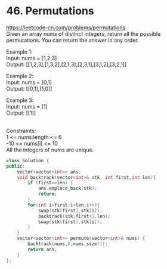 # 46. Permutations
https://leetcode-cn.com/problems/permutations   
Given an array nums of distinct integers, return all the possible permutations. You can return the answer in any order.  

Example 1:  
Input: nums = [1,2,3]  
Output: [[1,2,3],[1,3,2],[2,1,3],[2,3,1],[3,1,2],[3,2,1]]  

Example 2:  
Input: nums = [0,1]  
Output: [[0,1],[1,0]]  

Example 3:  
Input: nums = [1]  
Output: [[1]]  
 

Constraints:  
1 <= nums.length <= 6  
-10 <= nums[i] <= 10  
All the integers of nums are unique.  

``` cpp
class Solution {
public:
    vector<vector<int>> ans;
    void backtrack(vector<int>& stk, int first,int len){
        if (first==len) {
            ans.emplace_back(stk);
            return;
        }
        for(int i=first;i<len;i++){
            swap(stk[first],stk[i]);
            backtrack(stk,first+1,len);
            swap(stk[first],stk[i]);
        }
    }
    vector<vector<int>> permute(vector<int>& nums) {
        backtrack(nums,0,nums.size());
        return ans;
    }
};
```
